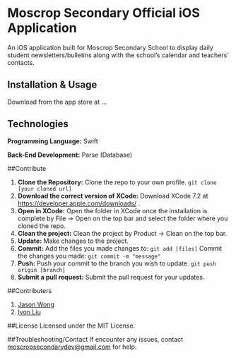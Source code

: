 # Moscrop Secondary Official iOS Application
An iOS application built for Moscrop Secondary School to display daily student newsletters/bulletins along with the
school’s calendar and teachers’ contacts.

## Installation & Usage
Download from the app store at ...

## Technologies
<p><b>Programming Language:</b> Swift</p>
<p><b>Back-End Development:</b> Parse (Database)</p>

##Contribute

1. **Clone the Repository:** Clone the repo to your own profile. ```git clone [your cloned url]```
2. **Download the correct version of XCode:** Download XCode 7.2 at https://developer.apple.com/downloads/ .
3. **Open in XCode:** Open the folder in XCode once the installation is complete by File -> Open on the top bar and select the folder where you cloned the repo.
4. **Clean the project:** Clean the project by Product -> Clean on the top bar.
5. **Update:** Make changes to the project.
6. **Commit:** Add the files you made changes to: ```git add [files]```
    Commit the changes you made: ```git commit -m "message"```
7. **Push:** Push your commit to the branch you wish to update. ```git push origin [branch]```
8. **Submit a pull request:** Submit the pull request for your updates. 

##Contributers
1. [Jason Wong](http://jasonkcwong.com)
2. [Ivon Liu](http://ivonliu.com)

##License
Licensed under the MIT License.

##Troubleshooting/Contact
If encounter any issues, contact moscropsecondarydev@gmail.com for help.
